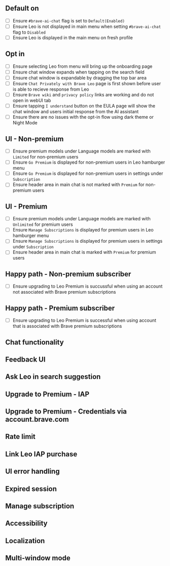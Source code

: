 ## Default on

- [ ] Ensure `#brave-ai-chat` flag is set to `Default(Enabled)`
- [ ] Ensure Leo is not displayed in main menu when setting `#brave-ai-chat` flag to `Disabled`
- [ ] Ensure Leo is displayed in the main menu on fresh profile

## Opt in

- [ ] Ensure selecting Leo from menu will bring up the onboarding page
- [ ] Ensure chat window expands when tapping on the search field
- [ ] Ensure chat window is expandable by dragging the top bar area
- [ ] Ensure `Chat Privately with Brave Leo` page is first shown before user is able to recieve response from Leo
- [ ] Ensure `Brave wiki` and `privacy policy` links are working and do not open in webUI tab
- [ ] Ensure tapping `I understand` button on the EULA page will show the chat window and users initial response from the AI assistant
- [ ] Ensure there are no issues with the opt-in flow using dark theme or Night Mode

## UI - Non-premium

- [ ] Ensure premium models under Language models are marked with `Limited` for non-premium users
- [ ] Ensure `Go Premium` is displayed for non-premium users in Leo hamburger menu
- [ ] Ensure `Go Premium` is displayed for non-premium users in settings under `Subscription`
- [ ] Ensure header area in main chat is not marked with `Premium` for non-premium users

## UI - Premium

- [ ] Ensure premium models under Language models are marked with `Unlimited` for premium users
- [ ] Ensure `Manage Subscriptions` is displayed for premium users in Leo hamburger menu
- [ ] Ensure `Manage Subscriptions` is displayed for premium users in settings under `Subscription`
- [ ] Ensure header area in main chat is marked with `Premium` for premium users

## Happy path - Non-premium subscriber

- [ ] Ensure upgrading to Leo Premium is succussful when using an account not associated with Brave premium subscriptions

## Happy path - Premium subscriber

- [ ] Ensure upgrading to Leo Premium is successful when using account that is associated with Brave premium subscriptions

## Chat functionality

## Feedback UI

## Ask Leo in search suggestion

## Upgrade to Premium - IAP

## Upgrade to Premium - Credentials via account.brave.com

## Rate limit 

## Link Leo IAP purchase

## UI error handling 

## Expired session

## Manage subscription

## Accessibility

## Localization 

## Multi-window mode



